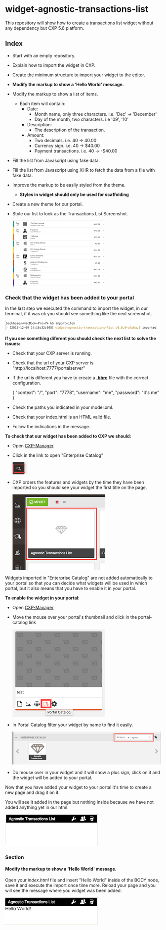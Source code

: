 # widget-agnostic-transactions-list
This repository will show how to create a transactions list widget without any dependency but CXP 5.6 platform.

## Index
* Start with an empty repository.
* Explain how to import the widget in CXP. 
* Create the minimum structure to import your widget to the editor.
* **Modify the markup to show a 'Hello World' message.**
* Modify the markup to show a list of items.
	* Each item will contain:
		* Date:
			* Month name, only three characters. i.e. 'Dec' -> 'December'
			* Day of the month, two characters. i.e '09', '10'
		* Description:
			* The description of the transaction.
		* Amount:
			* Two decimals. i.e. 40 -> 40.00
			* Currency sign. i.e. 40 -> $40.00
			* Payment transactions. i.e. 40 -> -$40.00
* Fill the list from Javascript using fake data.
* Fill the list from Javascript using XHR to fetch the data from a file with fake data.
* Improve the markup to be easily styled from the theme.
	* **Styles in widget should only be used for scaffolding**
* Create a new theme for our portal.
* Style our list to look as the Transactions List Screenshot.

  ![Transactions List](./readme-media/transactions-list-screenshot.png "Transactions List Screenshot")


### Check that the widget has been added to your portal
In the last step we executed the command to import the widget, in our terminal, if it was ok you should see something like the next screenshot.

  ![Widget Successfully Imported](./readme-media/widget-successfully-imported.png "Widget Successfully Imported")

**If you see something diferent you should check the next list to solve the issues:**

* Check that your CXP server is running.
* Check that the url of your CXP server is "http://localhost:7777/portalserver"
* If the url is different you have to create a **[.bbrc](https://github.com/Backbase/bb-cli)** file with the correct configuration.


	{
		"context": "/",
		"port": "7778",
		"username": "me",
		"password": "it's me"
	}

* Check the paths you indicated in your model.xml.
* Check that your index.html is an HTML valid file.
* Follow the indications in the message.

**To check that our widget has been added to CXP we should:**

* Open [CXP-Manager](http://localhost:7777/portalserver/cxp-manager)
* Click in the link to open "Enterprise Catalog"

  ![Open Enterprise Catalog](./readme-media/open-enterprise-catalog.png "Open Enterprise Catalog")

* CXP orders the features and widgets by the time they have been imported so you should see your widget the first title on the page.
  
  ![Widget Added in CXP](./readme-media/widget-added-in-enterprise-catalog.png "Widget Added in CXP")
  
Widgets imported in "Enterprise Catalog" are not added automatically to your portal so that you can decide what widgets will be used in which portal, but it also means 
that you have to enable it in your portal.

**To enable the widget in your portal:**

* Open [CXP-Manager](http://localhost:7777/portalserver/cxp-manager)
* Move the mouse over your portal's thumbnail and click in the portal-catalog link 

  ![Open Portal Catalog](./readme-media/open-portal-catalog-from-portals.png "Open Portal Catalog")

* In Portal Catalog filter your widget by name to find it easily.

  ![Find Widget Easily](./readme-media/filter-widget-in-portal-catalog.png "Find Widget Easily")

* Do mouse over in your widget and it will show a plus sign, click on it and the widget will be added to your portal.

Now that you have added your widget to your portal it's time to create a new page and drag it on it.

You will see it added in the page but nothing inside because we have not added anything yet in our html.

  ![Widget Added in Page](./readme-media/widget-added-in-page.png "Widget Added in Page")

### Section
#### Modify the markup to show a 'Hello World' message.
Open your *index.html* file and insert "Hello World" inside of the BODY node, save it and execute the import once time more.
Reload your page and you will see the message where you widget was been added.

  ![Hello World message in Page](./readme-media/hello-world-in-page.png "Hello World message in Page")
  
